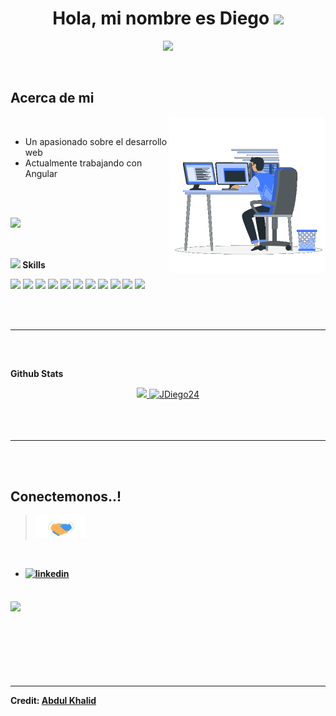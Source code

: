 <h1 align="center">
  <b>Hola, mi nombre es Diego </b
  ><img
    src="https://media.giphy.com/media/hvRJCLFzcasrR4ia7z/giphy.gif"
    width="35"
  />
</h1>
<!--  -->
<p align="center">
  <a href="https://github.com/DenverCoder1/readme-typing-svg"
    ><img
      src="https://readme-typing-svg.herokuapp.com?font=Time+New+Roman&color=cyan&size=25&center=true&vCenter=true&width=600&height=100&lines=Aprendamos+Juntos..&hearts;++;Desarrollador+We;Aprendizaje continuo;"
  /></a>
</p>

<br />

## **Acerca de mi**

<picture>
  <img
    align="right"
    src="https://github.com/0xAbdulKhalid/0xAbdulKhalid/raw/main/assets/mdImages/Right_Side.gif"
    width="250px"
/></picture>

<br />

- Un apasionado sobre el desarrollo web
- Actualmente trabajando con Angular

<br /><br />

<img
  src="https://user-images.githubusercontent.com/73097560/115834477-dbab4500-a447-11eb-908a-139a6edaec5c.gif"
/><br /><br />

##
<img
  src="https://media2.giphy.com/media/QssGEmpkyEOhBCb7e1/giphy.gif?cid=ecf05e47a0n3gi1bfqntqmob8g9aid1oyj2wr3ds3mg700bl&rid=giphy.gif"
  width="25"
/><b> Skills</b>
<br />

<p align="center">

  <img
    src="https://img.shields.io/badge/-HTML5-E34F26?style=flat&logo=html5&logoColor=white"
  />
  <img
    src="https://img.shields.io/badge/-CSS3-1572B6?style=flat&logo=css3&logoColor=white"
  />
  <img
    src="https://img.shields.io/badge/-Bootstrap-563D7C?style=flat&logo=bootstrap&logoColor=white"
  />
  <img
    src="https://img.shields.io/badge/-JavaScript-eed718?style=flat&logo=javascript&logoColor=ffffff"
  />
  <img
    src="https://img.shields.io/badge/-Sass-cc6699?style=flat&logo=sass&logoColor=ffffff"
  />
  <img
    src="https://img.shields.io/badge/-React-000000?style=flat&logo=react&logoColor=00c8ff"
  />
  <img
    src="https://img.shields.io/badge/-MongoDB-4DB33D?style=flat&logo=mongodb&logoColor=FFFFFF"
  />
  <img
    src="https://img.shields.io/badge/-MySQL-F29111?style=flat&logo=mysql&logoColor=FFFFFF"
  />
  <img src="https://img.shields.io/badge/-Express.js-787878?style=flat" />
  <img
    src="https://img.shields.io/badge/-Node.js-3C873A?style=flat&logo=Node.js&logoColor=white"
  />
  <img
    src="https://img.shields.io/badge/-Firebase-FFA611?style=flat&logo=firebase&logoColor=FFFFFF"
  />
</p>

<br />
<br />

-----

<br />

##
<b> Github Stats </b>
<br />

<div align="center">
  <a href="https://github.com/JDiego24/">
    <img
      src="https://github-readme-stats.vercel.app/api?username=JDiego24&include_all_commits=true&count_private=true&show_icons=true&line_height=20&title_color=7A7ADB&icon_color=2234AE&text_color=D3D3D3&bg_color=0,000000,130F40"
      width="450"
    />
    <img
      src="https://github-readme-stats.vercel.app/api/top-langs?username=JDiego24&show_icons=true&locale=en&layout=compact&line_height=20&title_color=7A7ADB&icon_color=2234AE&text_color=D3D3D3&bg_color=0,000000,130F40"
      width="375"
      alt="JDiego24"
    />
  </a>
</div>

<br />
<br />
<br />

-----

<br />
<br />

## <b> Conectemonos..!
><img
  src="https://github.com/0xAbdulKhalid/0xAbdulKhalid/raw/main/assets/mdImages/handshake.gif"
  width="80"
/>
<br />
<div align="left">
  <ul>
    <li>
      <a
        href="www.linkedin.com/in/gonzález-miramontes-juan-diego-711a1b21"
        target="_blank"
      >
        <img
          src="https://img.shields.io/badge/linkedin:JuanDiego%2300acee.svg?color=405DE6&style=for-the-badge&logo=linkedin&logoColor=white"
          alt="linkedin"
          style="margin-bottom: 5px"
        />
      </a>
    </li>

  </ul>
</div>

<br />
<img
  src="https://user-images.githubusercontent.com/73097560/115834477-dbab4500-a447-11eb-908a-139a6edaec5c.gif"
/>
<br />
<br />
<br />

<div align="center"></div>
<br />
<br />
<br />
<br />

---


Credit: [Abdul Khalid](https://github.com/0xabdulkhalid)
